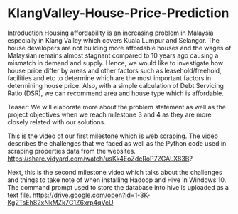# KlangValley-House-Price-Prediction

Introduction
Housing affordability is an increasing problem in Malaysia especially in Klang Valley which covers Kuala Lumpur and Selangor.
The house developers are not building more affordable houses and the wages of Malaysian remains almost stagnant compared to 10 years ago causing a mismatch in demand and supply.
Hence, we would like to investigate how house price differ by areas and other factors such as leasehold/freehold, facilities and etc to determine which are the most important factors in determining house price.
Also, with a simple calculation of Debt Servicing Ratio (DSR), we can recommend area and house type which is affordable.

Teaser: We will elaborate more about the problem statement as well as the project objectives when we reach milestone 3 and 4 as they are more closely related with our solutions.

This is the video of our first milestone which is web scraping.
The video describes the challenges that we faced as well as the Python code used in scraping properties data from the websites.
https://share.vidyard.com/watch/usKk4EoZdcRoP7ZGALX83B?

Next, this is the second milestone video which talks about the challenges and things to take note of when installing Hadoop and Hive in Windows 10. The command prompt used to store the database into hive is uploaded as a text file.
https://drive.google.com/open?id=1-3K-Kg2TsEh82xNkMZk7G1Z6xrp4qVcU





